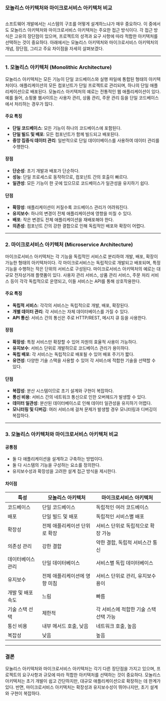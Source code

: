 <h3 id="모놀리스-아키텍처와-마이크로서비스-아키텍처-비교">모놀리스 아키텍처와 마이크로서비스 아키텍처 비교</h3>
<p><img alt="" src="https://velog.velcdn.com/images/023-dev/post/fb3d28a5-9d39-4725-ac1d-d8cc6a340e31/image.png" /></p>
<p>소프트웨어 개발에서는 시스템의 구조를 어떻게 설계하느냐가 매우 중요하다. 이 중에서도 모놀리스 아키텍처와 마이크로서비스 아키텍처는 주요한 접근 방식이다. 각 접근 방식은 고유의 장단점이 있으며, 프로젝트의 성격과 요구 사항에 따라 적합한 아키텍처를 선택하는 것이 중요하다. 아래에서는 모놀리스 아키텍처와 마이크로서비스 아키텍처의 개념, 장단점, 그리고 주요 차이점을 자세히 살펴보겠다.</p>
<hr />
<h3 id="1-모놀리스-아키텍처-monolithic-architecture">1. 모놀리스 아키텍처 (Monolithic Architecture)</h3>
<p>모놀리스 아키텍처는 모든 기능이 단일 코드베이스와 실행 파일에 통합된 형태의 아키텍처이다. 애플리케이션의 모든 컴포넌트가 단일 프로젝트로 관리되며, 하나의 단일 애플리케이션으로 배포된다. 모놀리스 아키텍처의 예로는 전통적인 웹 애플리케이션이 있다. 예를 들어, 쇼핑몰 웹사이트는 사용자 관리, 상품 관리, 주문 관리 등을 단일 코드베이스에서 처리하는 경우가 많다.</p>
<h4 id="주요-특징">주요 특징</h4>
<ul>
<li><strong>단일 코드베이스</strong>: 모든 기능이 하나의 코드베이스에 포함된다.</li>
<li><strong>단일 빌드 및 배포</strong>: 모든 컴포넌트가 함께 빌드되고 배포된다.</li>
<li><strong>중앙 집중식 데이터 관리</strong>: 일반적으로 단일 데이터베이스를 사용하여 데이터 관리를 수행한다.</li>
</ul>
<h4 id="장점">장점</h4>
<ul>
<li><strong>단순성</strong>: 초기 개발과 배포가 단순하다.</li>
<li><strong>성능</strong>: 단일 프로세스로 동작하므로, 컴포넌트 간의 호출이 빠르다.</li>
<li><strong>일관성</strong>: 모든 기능이 한 곳에 있으므로 코드베이스가 일관성을 유지하기 쉽다.</li>
</ul>
<h4 id="단점">단점</h4>
<ul>
<li><strong>확장성</strong>: 애플리케이션이 커질수록 코드베이스 관리가 어려워진다.</li>
<li><strong>유지보수</strong>: 하나의 변경이 전체 애플리케이션에 영향을 미칠 수 있다.</li>
<li><strong>배포</strong>: 작은 변경도 전체 애플리케이션을 재배포해야 한다.</li>
<li><strong>의존성</strong>: 컴포넌트 간의 강한 결합으로 인해 독립적인 배포와 확장이 어렵다.</li>
</ul>
<hr />
<h3 id="2-마이크로서비스-아키텍처-microservice-architecture">2. 마이크로서비스 아키텍처 (Microservice Architecture)</h3>
<p>마이크로서비스 아키텍처는 각 기능을 독립적인 서비스로 분리하여 개발, 배포, 확장이 가능한 형태의 아키텍처이다. 각 마이크로서비스는 독립적으로 개발되고 배포되며, 특정 기능을 수행하는 작은 단위의 서비스로 구성된다. 마이크로서비스 아키텍처의 예로는 대규모 전자상거래 플랫폼이 있다. 사용자 관리 서비스, 상품 관리 서비스, 주문 처리 서비스 등이 각각 독립적으로 운영되고, 이들 서비스는 API를 통해 상호작용한다.</p>
<h4 id="주요-특징-1">주요 특징</h4>
<ul>
<li><strong>독립적 서비스</strong>: 각각의 서비스는 독립적으로 개발, 배포, 확장된다.</li>
<li><strong>개별 데이터 관리</strong>: 각 서비스는 자체 데이터베이스를 가질 수 있다.</li>
<li><strong>API 통신</strong>: 서비스 간의 통신은 주로 HTTP/REST, 메시지 큐 등을 사용한다.</li>
</ul>
<h4 id="장점-1">장점</h4>
<ul>
<li><strong>확장성</strong>: 특정 서비스만 확장할 수 있어 자원의 효율적 사용이 가능하다.</li>
<li><strong>유지보수</strong>: 서비스 단위로 개발하므로 코드베이스 관리가 용이하다.</li>
<li><strong>독립 배포</strong>: 각 서비스는 독립적으로 배포될 수 있어 배포 주기가 짧다.</li>
<li><strong>유연성</strong>: 다양한 기술 스택을 사용할 수 있어 각 서비스에 적합한 기술을 선택할 수 있다.</li>
</ul>
<h4 id="단점-1">단점</h4>
<ul>
<li><strong>복잡성</strong>: 분산 시스템이므로 초기 설계와 구현이 복잡하다.</li>
<li><strong>통신 비용</strong>: 서비스 간의 네트워크 통신으로 인한 오버헤드가 발생할 수 있다.</li>
<li><strong>데이터 일관성</strong>: 분산된 데이터베이스로 인해 데이터 일관성을 유지하기 어렵다.</li>
<li><strong>모니터링 및 디버깅</strong>: 여러 서비스에 걸쳐 문제가 발생할 경우 모니터링과 디버깅이 복잡하다.</li>
</ul>
<hr />
<h3 id="3-모놀리스-아키텍처와-마이크로서비스-아키텍처-비교">3. 모놀리스 아키텍처와 마이크로서비스 아키텍처 비교</h3>
<h4 id="공통점">공통점</h4>
<ul>
<li>둘 다 애플리케이션을 설계하고 구축하는 방법이다.</li>
<li>둘 다 시스템의 기능을 구성하는 요소를 정의한다.</li>
<li>유지보수성과 확장성을 고려한 설계 접근 방식을 제시한다.</li>
</ul>
<h4 id="차이점">차이점</h4>
<table>
<thead>
<tr>
<th>특성</th>
<th>모놀리스 아키텍처</th>
<th>마이크로서비스 아키텍처</th>
</tr>
</thead>
<tbody><tr>
<td>코드베이스</td>
<td>단일 코드베이스</td>
<td>독립적인 여러 코드베이스</td>
</tr>
<tr>
<td>배포</td>
<td>단일 빌드 및 배포</td>
<td>독립적인 서비스별 배포</td>
</tr>
<tr>
<td>확장성</td>
<td>전체 애플리케이션 단위로 확장</td>
<td>서비스 단위로 독립적으로 확장 가능</td>
</tr>
<tr>
<td>의존성 관리</td>
<td>강한 결합</td>
<td>약한 결합, 독립적 서비스간 통신</td>
</tr>
<tr>
<td>데이터베이스 관리</td>
<td>단일 데이터베이스</td>
<td>서비스별 독립 데이터베이스</td>
</tr>
<tr>
<td>유지보수</td>
<td>전체 애플리케이션에 영향 미침</td>
<td>서비스 단위로 관리, 유지보수 용이</td>
</tr>
<tr>
<td>개발 및 배포 속도</td>
<td>느림</td>
<td>빠름</td>
</tr>
<tr>
<td>기술 스택 선택</td>
<td>제한적</td>
<td>각 서비스에 적합한 기술 스택 선택 가능</td>
</tr>
<tr>
<td>통신 비용</td>
<td>내부 메서드 호출, 낮음</td>
<td>네트워크 호출, 높음</td>
</tr>
<tr>
<td>복잡성</td>
<td>낮음</td>
<td>높음</td>
</tr>
</tbody></table>
<hr />
<h3 id="결론">결론</h3>
<p>모놀리스 아키텍처와 마이크로서비스 아키텍처는 각기 다른 장단점을 가지고 있으며, 프로젝트의 요구사항과 규모에 따라 적합한 아키텍처를 선택하는 것이 중요하다. 모놀리스 아키텍처는 초기 개발이 쉽고 간단하지만, 대규모 애플리케이션으로 확장하는 데 한계가 있다. 반면, 마이크로서비스 아키텍처는 확장성과 유지보수성이 뛰어나지만, 초기 설계와 구현이 복잡하다. </p>
